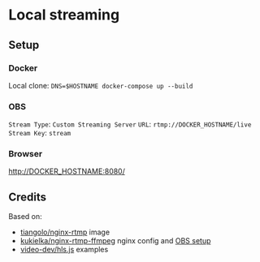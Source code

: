# Local streaming

## Setup

### Docker

Local clone: `DNS=$HOSTNAME docker-compose up --build`

### OBS

`Stream Type`: `Custom Streaming Server`
`URL`: `rtmp://DOCKER_HOSTNAME/live`
`Stream Key`: `stream`

### Browser

<http://DOCKER_HOSTNAME:8080/>

## Credits

Based on:

* [tiangolo/nginx-rtmp](https://hub.docker.com/r/tiangolo/nginx-rtmp/) image
* [kukielka/nginx-rtmp-ffmpeg](https://hub.docker.com/r/kukielka/nginx-rtmp-ffmpeg) nginx config and [OBS setup](https://github.com/Swagielka/Docker-nginx-rtmp#obs-configuration)
* [video-dev/hls.js](https://github.com/video-dev/hls.js/) examples
